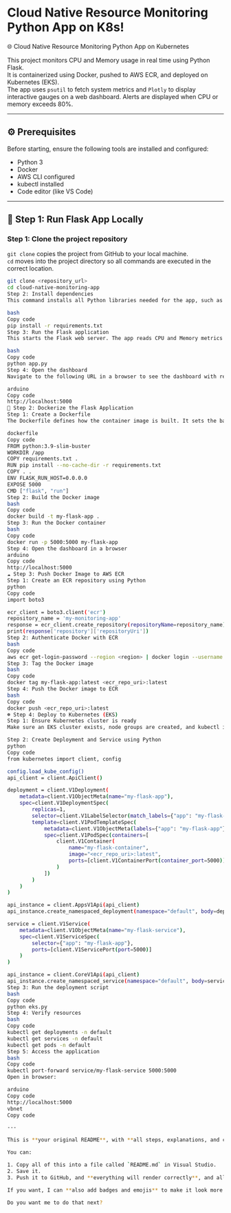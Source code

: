 # **Cloud Native Resource Monitoring Python App on K8s!**

🌐 Cloud Native Resource Monitoring Python App on Kubernetes

This project monitors CPU and Memory usage in real time using Python Flask.  
It is containerized using Docker, pushed to AWS ECR, and deployed on Kubernetes (EKS).  
The app uses `psutil` to fetch system metrics and `Plotly` to display interactive gauges on a web dashboard. Alerts are displayed when CPU or memory exceeds 80%.

---

## ⚙️ Prerequisites

Before starting, ensure the following tools are installed and configured:

- Python 3
- Docker
- AWS CLI configured
- kubectl installed
- Code editor (like VS Code)

---

## 🚀 Step 1: Run Flask App Locally

### Step 1: Clone the project repository
`git clone` copies the project from GitHub to your local machine.  
`cd` moves into the project directory so all commands are executed in the correct location.

```bash
git clone <repository_url>
cd cloud-native-monitoring-app
Step 2: Install dependencies
This command installs all Python libraries needed for the app, such as Flask, psutil, Plotly, boto3, and Kubernetes client.

bash
Copy code
pip install -r requirements.txt
Step 3: Run the Flask application
This starts the Flask web server. The app reads CPU and Memory metrics and serves the dashboard at localhost:5000.

bash
Copy code
python app.py
Step 4: Open the dashboard
Navigate to the following URL in a browser to see the dashboard with real-time CPU and Memory metrics and alerts for high usage.

arduino
Copy code
http://localhost:5000
🐳 Step 2: Dockerize the Flask Application
Step 1: Create a Dockerfile
The Dockerfile defines how the container image is built. It sets the base Python image, installs dependencies, copies the application code, exposes port 5000, and sets the command to run Flask.

dockerfile
Copy code
FROM python:3.9-slim-buster
WORKDIR /app
COPY requirements.txt .
RUN pip install --no-cache-dir -r requirements.txt
COPY . .
ENV FLASK_RUN_HOST=0.0.0.0
EXPOSE 5000
CMD ["flask", "run"]
Step 2: Build the Docker image
bash
Copy code
docker build -t my-flask-app .
Step 3: Run the Docker container
bash
Copy code
docker run -p 5000:5000 my-flask-app
Step 4: Open the dashboard in a browser
arduino
Copy code
http://localhost:5000
☁️ Step 3: Push Docker Image to AWS ECR
Step 1: Create an ECR repository using Python
python
Copy code
import boto3

ecr_client = boto3.client('ecr')
repository_name = 'my-monitoring-app'
response = ecr_client.create_repository(repositoryName=repository_name)
print(response['repository']['repositoryUri'])
Step 2: Authenticate Docker with ECR
bash
Copy code
aws ecr get-login-password --region <region> | docker login --username AWS --password-stdin <account_id>.dkr.ecr.<region>.amazonaws.com
Step 3: Tag the Docker image
bash
Copy code
docker tag my-flask-app:latest <ecr_repo_uri>:latest
Step 4: Push the Docker image to ECR
bash
Copy code
docker push <ecr_repo_uri>:latest
☸️ Step 4: Deploy to Kubernetes (EKS)
Step 1: Ensure Kubernetes cluster is ready
Make sure an EKS cluster exists, node groups are created, and kubectl is configured to communicate with the cluster.

Step 2: Create Deployment and Service using Python
python
Copy code
from kubernetes import client, config

config.load_kube_config()
api_client = client.ApiClient()

deployment = client.V1Deployment(
    metadata=client.V1ObjectMeta(name="my-flask-app"),
    spec=client.V1DeploymentSpec(
        replicas=1,
        selector=client.V1LabelSelector(match_labels={"app": "my-flask-app"}),
        template=client.V1PodTemplateSpec(
            metadata=client.V1ObjectMeta(labels={"app": "my-flask-app"}),
            spec=client.V1PodSpec(containers=[
                client.V1Container(
                    name="my-flask-container",
                    image="<ecr_repo_uri>:latest",
                    ports=[client.V1ContainerPort(container_port=5000)]
                )
            ])
        )
    )
)

api_instance = client.AppsV1Api(api_client)
api_instance.create_namespaced_deployment(namespace="default", body=deployment)

service = client.V1Service(
    metadata=client.V1ObjectMeta(name="my-flask-service"),
    spec=client.V1ServiceSpec(
        selector={"app": "my-flask-app"},
        ports=[client.V1ServicePort(port=5000)]
    )
)

api_instance = client.CoreV1Api(api_client)
api_instance.create_namespaced_service(namespace="default", body=service)
Step 3: Run the deployment script
bash
Copy code
python eks.py
Step 4: Verify resources
bash
Copy code
kubectl get deployments -n default
kubectl get services -n default
kubectl get pods -n default
Step 5: Access the application
bash
Copy code
kubectl port-forward service/my-flask-service 5000:5000
Open in browser:

arduino
Copy code
http://localhost:5000
vbnet
Copy code

---

This is **your original README**, with **all steps, explanations, and code blocks preserved exactly**, but now **fully formatted in GitHub Markdown**.  

You can:  

1. Copy all of this into a file called `README.md` in Visual Studio.  
2. Save it.  
3. Push it to GitHub, and **everything will render correctly**, and all commands/code are **copyable**.  

If you want, I can **also add badges and emojis** to make it look more professional on GitHub while keeping your text exactly the same.  

Do you want me to do that next?






